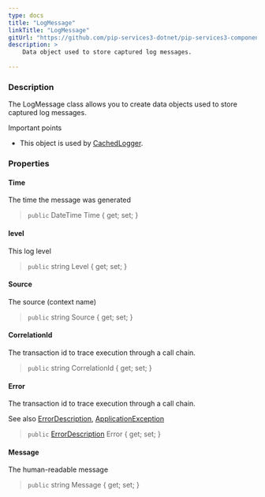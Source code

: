 ```yaml
---
type: docs
title: "LogMessage"
linkTitle: "LogMessage"
gitUrl: "https://github.com/pip-services3-dotnet/pip-services3-components-dotnet"
description: >
    Data object used to store captured log messages.
   
---
```


### Description

The LogMessage class allows you to create data objects used to store captured log messages.

Important points

- This object is used by [CachedLogger](../cached-logger).

### Properties


#### Time
The time the message was generated
> `public` DateTime Time { get; set; }

#### level
This log level
> `public` string Level { get; set; }

#### Source
The source (context name)
> `public` string Source { get; set; }

#### CorrelationId
The transaction id to trace execution through a call chain.
> `public` string CorrelationId { get; set; }

#### Error
The transaction id to trace execution through a call chain.

See also [ErrorDescription](../../../commons/errors/error_description), [ApplicationException](../../../commons/errors/application_exception)
> `public` [ErrorDescription](../../../commons/errors/error_description) Error { get; set; }

#### Message
The human-readable message
> `public` string Message { get; set; }

